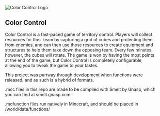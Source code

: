 ![Color Control Logo](http://i.imgur.com/SRKC9HL.gif)

## Color Control
Color Control is a fast-paced game of territory control. Players will collect resources for their team by capturing a grid of cubes and protecting them from enemies, and can then use those resources to create equipment and structures to help them take down the opposing team. Every few minutes, however, the cubes will rotate. The game is won by having the most points at the end of the game, but Color Control is completely configurable, allowing you to tweak the game to your tastes.

This project was partway through development when functions were released, and as such is a hybrid of formats.

.mcc files in this repo are made to be compiled with Smelt by Gnasp, which you can find at smelt.gnasp.com.

.mcfunction files run natively in Minecraft, and should be placed in /world/data/functions/
